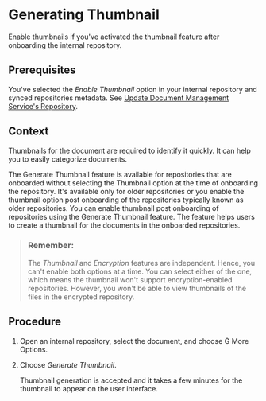 <!-- loioc6de2be9113948d7814f9222acead91f -->

<link rel="stylesheet" type="text/css" href="../../css/sap-icons.css"/>

# Generating Thumbnail

Enable thumbnails if you've activated the thumbnail feature after onboarding the internal repository.



<a name="loioc6de2be9113948d7814f9222acead91f__prereq_rnf_4tv_txb"/>

## Prerequisites

You've selected the *Enable Thumbnail* option in your internal repository and synced repositories metadata. See [Update Document Management Service's Repository](../../web-app-guide/update-document-management-service-s-repository-c747795.md).



## Context

Thumbnails for the document are required to identify it quickly. It can help you to easily categorize documents.

The Generate Thumbnail feature is available for repositories that are onboarded without selecting the Thumbnail option at the time of onboarding the repository. It's available only for older repositories or you enable the thumbnail option post onboarding of the repositories typically known as older repositories. You can enable thumbnail post onboarding of repositories using the Generate Thumbnail feature. The feature helps users to create a thumbnail for the documents in the onboarded repositories.

> ### Remember:  
> The *Thumbnail* and *Encryption* features are independent. Hence, you can't enable both options at a time. You can select either of the one, which means the thumbnail won't support encryption-enabled repositories. However, you won't be able to view thumbnails of the files in the encrypted repository.



## Procedure

1.  Open an internal repository, select the document, and choose <span class="SAP-icons"></span> More Options.

2.  Choose *Generate Thumbnail*.

    Thumbnail generation is accepted and it takes a few minutes for the thumbnail to appear on the user interface.



